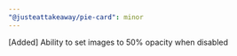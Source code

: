 ```yaml
---
"@justeattakeaway/pie-card": minor
---
```


[Added] Ability to set images to 50% opacity when disabled
